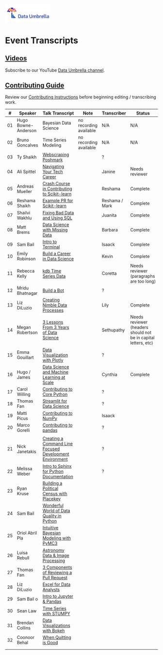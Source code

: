 <p >
 <a href="https://www.dataumbrella.org" target="_blank"> <img src="images/full_logo_transparent.png" height="30%" width="30%" /> </a>
</p>

# Event Transcripts


## [Videos](https://www.youtube.com/c/DataUmbrella/videos)
Subscribe to our YouTube [Data Umbrella channel](https://www.youtube.com/c/DataUmbrella/videos).

## [Contributing Guide](CONTRIBUTING.md)
Review our [Contributing Instructions](CONTRIBUTING.md) before beginning editing / transcribing work.  


| #  | Speaker             | Talk Transcript                                        | Note                   | Transcriber  | Status |
|----|---------------------|----------------------------------------------------------|------------------------|--------------|--------|
| 01 | Hugo Bowne-Anderson | Bayesian Data Science                                    | no recording available | N/A          | N/A    |
| 02 | Bruno Goncalves     | Time Series Modeling                                     | no recording available | N/A          | N/A    |
| 03 | Ty Shaikh           | [Webscraping Poshmark](2020/03-ty-shaikh-webscraping.md) |                       | ?            |        |
| 04 | Ali Spittel         | [Navigating Your Tech Career](2020/04-ali-spittel-career.md)  |                   | Janine     |    Needs reviewer    |
| 05 | Andreas Mueller     | [Crash Course in Contributing to Scikit-learn](2020/05-andreas-mueller-contributing.md) || Reshama  | Complete |
| 06 | Reshama Shaikh      | [Example PR for Scikit-learn](2020/06-reshama-shaikh-sklearn-pr.md)    |           | Reshama / Mark  | Complete |
| 07 | Shailvi Wakhlu      |  [Fixing Bad Data and Using SQL](2020/07-shailvi-wakhlu-fixing-data.md)|                        |  Juanita            |  Complete    |
| 08 | Matt Brems          |   [Data Science with Missing Data](2020/08-matt-brems-missing-data.md) |                        |  Barbara            |    Complete    |
| 09 | Sam Bail            | [Intro to Terminal](2020/09-sam-bail-terminal.md)                      |                        |  Isaack    |  Complete      |
| 10 | Emily Robinson      |  [Build a Career in Data Science](2020/10-emily-robinson-career.md)    |                        |  Kevin       | Complete       |
| 11 | Rebecca Kelly       |  [kdb Time Series Data](2020/11-rebecca-kelly-kdb.md)                  |                        |  Coretta   |   Needs reviewer (paragraphs are too long)       |
| 12 | Mridu Bhatnagar     |  [Build a Bot](2020/12-mridu-bhatnagar-bot.md)                             |                        |  ?           |        |
| 13 | Liz DiLuzio         |  [Creating Nimble Data Processes](2020/13-liz-diluzio-data-process.md)    |                        |  Lily           | Complete       |
| 14 | Megan Robertson     |  [3 Lessons From 3 Years of Data Science](2020/14-megan-robertson-career.md)|                        |  Sethupathy  |  Needs reviewer (headers should not be in capital letters, etc)      |
| 15 | Emma Gouillart  |  [Data Visualization with Plotly](2020/15-emma-gouillart-plotly.md)              |                        |  ?       |        |
| 16 | Hugo / James    |  [Data Science and Machine Learning at Scale](2020/16-hugo-james-dask.md)              |                        |  Cynthia       |    Complete    |
| 17 | Carol Willing   |  [Contributing to Core Python](2020/17-carol-python.md)           |                        |  ?      |        |
| 18 | Thomas Fan      |  [Streamlit for Data Science](2020/18-thomas-streamlit.md)        |                        |  ?      |        |
| 19 | Matti Picus     |  [Contributing to NumPy](2020/19-matti-numpy.md)                  |                        |  Isaack      |        |
| 20 | Marco Gorelli   |  [Contributing to pandas](2020/20-marco-pandas.md)                |                        |  ?      |        |
|    |                 |                                                                   |                        |              |        |
| 21 | Nick Janetakis  |  [Creating a Command Line Focused Development Environment](2021/21-nick-command.md)        |                        |  ?      |        |
| 22 | Melissa Weber   |  [Intro to Sphinx for Python Documentation](2021/22-melissa-sphinx.md) |                   |  ?      |        |
| 23 | Ryan Kruse      |  [Building a Political Census with Placekey](2021/23-ryan-placekey.md) |                   |                        |              |       |
| 24 | Sam Bail        |  [Wonderful World of Data Quality in Python](2021/24-sam-data.md) |                        |              |        |
| 25 | Oriol Abril Pla |  [Intuitive Bayesian Modeling with PyMC3](2021/25-oriol-pymc3.md) |                        |              |        |
| 26 | Luisa Rebull    | [Astronomy Data & Image Processing](2021/26-luisa-astronomy.md)   |                        |              |        |
| 27 | Thomas Fan      | [3 Components of Reviewing a Pull Request](2021/27-thomas-pr.md)  |                        |              |        |
| 28 | Liz DiLuzio     | [Excel for Data Analysts](2021/28-liz-excel.md)                   |                        |              |        |
| 29 | Sam Bail  o     | [Intro to Jupyter & Pandas](2021/29-sam-jupyter-pandas.md)        |                        |              |        |
| 30 | Sean Law        | [Time Series with STUMPY](2021/30-sean-stumpy.md)                 |                        |              |        |
| 31 | Brendan Collins | [Data Visualizations with Bokeh](2021/31-brendan-bokeh.md)        |                        |              |        |
| 32 | Coonoor Behal   | [When Quitting is Good](2021/32-coonoor-quit.md)                  |                        |              |        |
|    |                 |                                                                   |                        |              |        |
|    |                 |                                                                   |                        |              |        |


